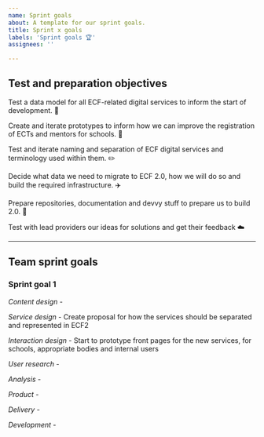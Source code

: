 ```yaml
---
name: Sprint goals
about: A template for our sprint goals.
title: Sprint x goals
labels: 'Sprint goals 🏆'
assignees: ''

---
```


## Test and preparation objectives

Test a data model for all ECF-related digital services to inform the start of development. 👾

Create and iterate prototypes to inform how we can improve the registration of ECTs and mentors for schools. :school:

Test and iterate naming and separation of ECF digital services and terminology used within them. ✏️

Decide what data we need to migrate to ECF 2.0, how we will do so and build the required infrastructure. ✈️

Prepare repositories, documentation and devvy stuff to prepare us to build 2.0. 🔨

Test with lead providers our ideas for solutions and get their feedback :cloud:

---

## Team sprint goals

### Sprint goal 1

*Content design* - 

*Service design* - Create proposal for how the services should be separated and represented in ECF2

*Interaction design* - Start to prototype front pages for the new services, for schools, appropriate bodies and internal users

*User research* -

*Analysis* - 

*Product* - 

*Delivery* - 

*Development* - 
